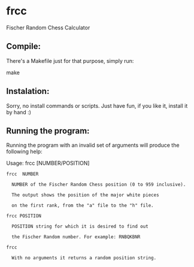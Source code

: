# frcc
Fischer Random Chess Calculator

Compile:
-------
There's a Makefile just for that purpose, simply run:

make

Instalation:
-----------
Sorry, no install commands or scripts. Just have fun, if you like it, install it by hand :)

Running the program:
--------------------
Running the program with an invalid set of arguments will produce the following help:

Usage: frcc [NUMBER/POSITION]

    frcc  NUMBER

      NUMBER of the Fischer Random Chess position (0 to 959 inclusive).

      The output shows the position of the major white pieces

      on the first rank, from the "a" file to the "h" file.

    frcc POSITION

      POSITION string for which it is desired to find out

      the Fischer Random number. For example: RNBQKBNR

    frcc

      With no arguments it returns a random position string.
